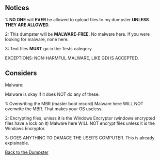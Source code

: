 ## Notices

1: **NO ONE** will **EVER** be allowed to upload files to my dumpster **UNLESS THEY ARE ALLOWED**.

2: This dumpster will be **MALWARE-FREE**. No malware here. If you were looking for malware, none here.

3: Text files **MUST** go in the Tests category.

EXCEPTIONS: NON-HARMFUL MALWARE, LIKE GDI IS ACCEPTED.

## Considers

Malware:

Malware is okay if it does NOT do any of these.

1: Overwriting the MBR (master boot record)
Malware here WILL NOT overwrite the MBR. That makes your OS useless.

2: Encrypting files, unless it is the Windows Encryptor (windows encrypted files have a lock on it)
Malware here WILL NOT encrypt files unless it is the Windows Encryptor.

3: DOES ANYTHING TO DAMAGE THE USER'S COMPUTER.
This is already explainable.

[Back to the Dumpster](index.md)
